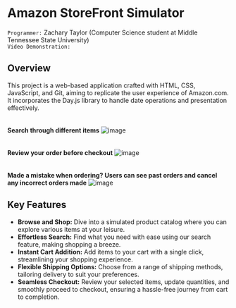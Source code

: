 # Amazon StoreFront Simulator

`Programmer:` Zachary Taylor (Computer Science student at Middle Tennessee State University) <br>
`Video Demonstration:` 

## Overview

This project is a web-based application crafted with HTML, CSS, JavaScript, and Git, aiming to replicate the user experience of Amazon.com. It incorporates the Day.js library to handle date operations and presentation effectively.
<br>
<br>
<br>
**Search through different items**
![image](https://github.com/ZachTaylor2002/Amazon-Storefront-Simulator/assets/124469454/d6b28bac-8377-40f2-b95c-057f24449d6a)
<br>
<br>
<br>
**Review your order before checkout**
![image](https://github.com/ZachTaylor2002/Amazon-Storefront-Simulator/assets/124469454/03dce45e-b9ca-43a3-8447-b877836766f2)
<br>
<br>
<br>
**Made a mistake when ordering? Users can see past orders and cancel any incorrect orders made** 
![image](https://github.com/ZachTaylor2002/Amazon-Storefront-Simulator/assets/124469454/8ca9fa8b-5309-4c5e-b260-8f7e6bf4dced)





## Key Features

- **Browse and Shop:** Dive into a simulated product catalog where you can explore various items at your leisure.
- **Effortless Search:** Find what you need with ease using our search feature, making shopping a breeze.
- **Instant Cart Addition:** Add items to your cart with a single click, streamlining your shopping experience.
- **Flexible Shipping Options:** Choose from a range of shipping methods, tailoring delivery to suit your preferences.
- **Seamless Checkout:** Review your selected items, update quantities, and smoothly proceed to checkout, ensuring a hassle-free journey from cart to completion.

